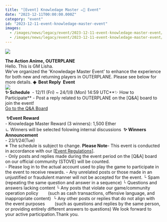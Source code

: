 ```yaml
---
title: "[Event] Knowledage Master ✏👑 Event"
date: "2023-12-11T00:00:00.000Z"
category: "event"
id: "2023-12-11-event-knowledage-master-event"
images:
  - /images/news/legacy/event/2023-12-11-event-knowledage-master-event/64682b5d9f294357ac68ba68cf191e4b.webp
  - /images/news/legacy/event/2023-12-11-event-knowledage-master-event/1b118661e59a4f61ad6fa801f6c56115.webp
---
```


![](/images/news/legacy/event/2023-12-11-event-knowledage-master-event/64682b5d9f294357ac68ba68cf191e4b.webp)  
  
**The Action Anime, OUTERPLANE**  
Hello. This is GM Lisha.  
We've organized the 'Knowledage Master Event' to enhance the experience for both new and returning players in OUTERPLANE. Please see below for more details. **◈  Best Reply  Event  
![](/images/news/legacy/event/2023-12-11-event-knowledage-master-event/1b118661e59a4f61ad6fa801f6c56115.webp)**  
**✨ Schedule**  \- 12/11 (Fri) ~ 24/1/8 (Mon) 14:59 UTC**✨ How to Participate** \- Post a reply related to OUTERPLANE on the \[Q&A\] board to join the event!  
[Go to the Q&A Board](https://page.onstove.com/outerplane/EN/list/123260?page=1&direction=LATEST)  
  
 **✨Event Reward**  
\- Knowledage Master Reward (3 winners): 1,500 Ether  
ㄴ Winners will be selected folowing internal discussions  **✨ Winners Announcement**  
\- 23/1/24(Tue)  
※ The schedule is subject to change. **Please Note**\- This event is conducted in accordance with our \[[Event Regulations](https://common.game.onstove.com/terms/index?gameType=MOBILE&termsType=8&langCode=en)\].  
\- Only posts and replies made during the event period on the \[Q&A\] board on our official community (STOVE) will be counted.  
\- Please log in to the actual account used to play the game to participate in the event to receive rewards. - Any unrelated posts or those made in an unjustified or fraudulent manner will not be accepted for the event. └ Spam (repeating the same question and answer in a sequence) └ Questions and answers lacking content └ Any posts that violate our game/community operation policy        (such as cash transactions, offensive language, and inappropriate content)  └ Any other posts or replies that do not align with the event purposes        (such as questions and replies by the same person, or providing entirely different answers to questions) We look forward to your active participation.Thank you.
